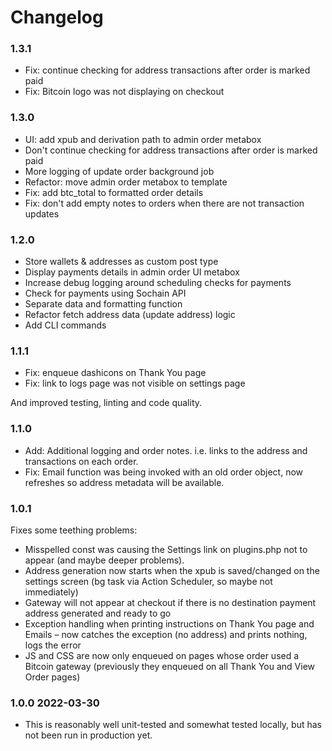# Changelog

### 1.3.1

* Fix: continue checking for address transactions after order is marked paid
* Fix: Bitcoin logo was not displaying on checkout

### 1.3.0

* UI: add xpub and derivation path to admin order metabox
* Don't continue checking for address transactions after order is marked paid
* More logging of update order background job
* Refactor: move admin order metabox to template
* Fix: add btc_total to formatted order details
* Fix: don't add empty notes to orders when there are not transaction updates

### 1.2.0

* Store wallets & addresses as custom post type
* Display payments details in admin order UI metabox
* Increase debug logging around scheduling checks for payments
* Check for payments using Sochain API 
* Separate data and formatting function
* Refactor fetch address data (update address) logic
* Add CLI commands

### 1.1.1

* Fix: enqueue dashicons on Thank You page
* Fix: link to logs page was not visible on settings page

And improved testing, linting and code quality.

### 1.1.0

* Add: Additional logging and order notes. i.e. links to the address and transactions on each order.
* Fix: Email function was being invoked with an old order object, now refreshes so address metadata will be available.

### 1.0.1

Fixes some teething problems:

* Misspelled const was causing the Settings link on plugins.php not to appear (and maybe deeper problems).
* Address generation now starts when the xpub is saved/changed on the settings screen (bg task via Action Scheduler, so maybe not immediately)
* Gateway will not appear at checkout if there is no destination payment address generated and ready to go
* Exception handling when printing instructions on Thank You page and Emails – now catches the exception (no address) and prints nothing, logs the error
* JS and CSS are now only enqueued on pages whose order used a Bitcoin gateway (previously they enqueued on all Thank You and View Order pages)

### 1.0.0 2022-03-30

* This is reasonably well unit-tested and somewhat tested locally, but has not been run in production yet.